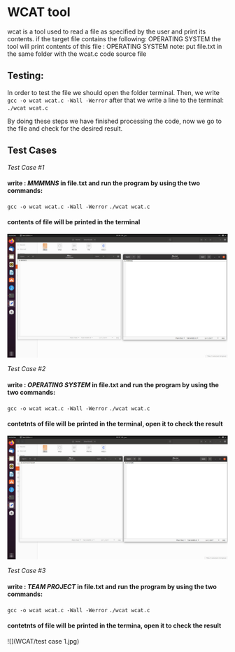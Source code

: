 

# WCAT tool

wcat is a tool used to read a file as specified by the user and print its contents.
if the target file contains the following:
OPERATING SYSTEM
the tool will print contents of this file :
OPERATING SYSTEM
note: put file.txt in the same folder with the wcat.c code source file
## Testing:
In order to test the file we should open the folder terminal. Then, we write 
`gcc -o wcat wcat.c -Wall -Werror`
after that we write a line to the terminal:
`./wcat wcat.c`

By doing these steps we have finished processing the code, now we go to the file and check for the desired result.

## Test Cases

*Test Case #1*
#### write : *MMMMNS* in file.txt and run the program by using the two commands:
`gcc -o wcat wcat.c -Wall -Werror`
`./wcat wcat.c`
#### contents of file will be printed in the terminal
![](https://github.com/MahmoudKamal01/OS-project-1/blob/main/ZIP/OS%20TEST%20CASES/1.jpg)

*Test Case #2*
#### write : *OPERATING SYSTEM* in file.txt and run the program by using the two commands:
`gcc -o wcat wcat.c -Wall -Werror`
`./wcat wcat.c`
#### contetnts of file will be printed in the terminal, open it to check the result
![](https://github.com/MahmoudKamal01/OS-project-1/blob/main/ZIP/OS%20TEST%20CASES/2.jpg)

*Test Case #3*
#### write : *TEAM PROJECT* in file.txt and run the program by using the two commands:
`gcc -o wcat wcat.c -Wall -Werror`
`./wcat wcat.c`
#### contetnts of file will be printed in the termina, open it to check the result
![](WCAT/test case 1.jpg)



